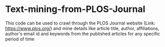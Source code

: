 # Text-mining-from-PLOS-Journal

This code can be used to crawl through the PLOS Journal website (Link: https://www.plos.org/) and mine details like article title, author, affiliations, author's email id and keywords from the published articles for any specific period of time
